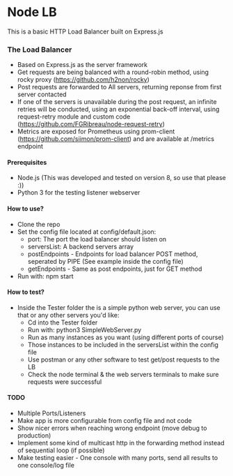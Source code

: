 # Node LB
This is a basic HTTP Load Balancer built on Express.js

### The Load Balancer
- Based on Express.js as the server framework
- Get requests are being balanced with a round-robin method, using rocky proxy (https://github.com/h2non/rocky)
- Post requests are forwarded to All servers, returning reponse from first server contacted
- If one of the servers is unavailable during the post request, an infinite retries will be conducted, using an exponential back-off interval, using request-retry module and custom code (https://github.com/FGRibreau/node-request-retry)
- Metrics are exposed for Prometheus using prom-client (https://github.com/siimon/prom-client) and are available at /metrics endpoint

#### Prerequisites
- Node.js (This was developed and tested on version 8, so use that please :))
- Python 3 for the testing listener webserver

#### How to use?
- Clone the repo
- Set the config file located at config/default.json:
  - port: The port the load balancer should listen on
  - serversList: A backend servers array
  - postEndpoints - Endpoints for load balancer POST method, seperated by PIPE (See example inside the config file)
  - getEndpoints - Same as post endpoints, just for GET method
- Run with: npm start

#### How to test?
- Inside the Tester folder the is a simple python web server, you can use that or any other servers you'd like:
  - Cd into the Tester folder
  - Run with: python3 SimpleWebServer.py <port>
  - Run as many instances as you want (using different ports of course)
  - Those instances to be included in the serversList within the config file
  - Use postman or any other software to test get/post requests to the LB
  - Check the node terminal & the web servers terminals to make sure requests were successful

#### TODO
- Multiple Ports/Listeners
- Make app is more configurable from config file and not code
- Show nicer errors when reaching wrong endpoint (move debug to production)
- Implement some kind of multicast http in the forwarding method instead of sequential loop (if possible)
- Make testing easier - One console with many ports, send all results to one console/log file
